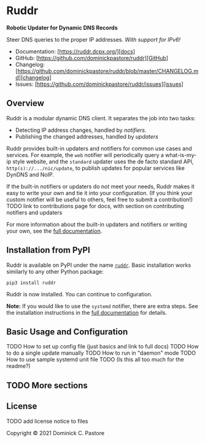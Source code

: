 Ruddr
=====

**Robotic Updater for Dynamic DNS Records**

Steer DNS queries to the proper IP addresses. *With support for IPv6!*

- Documentation: [https://ruddr.dcpx.org/][docs]
- GitHub: [https://github.com/dominickpastore/ruddr][GitHub]
- Changelog:
  [https://github.com/dominickpastore/ruddr/blob/master/CHANGELOG.md][changelog]
- Issues: [https://github.com/dominickpastore/ruddr/issues][issues]

Overview
--------

Ruddr is a modular dynamic DNS client. It separates the job into two tasks:

- Detecting IP address changes, handled by *notifiers*.
- Publishing the changed addresses, handled by *updaters*

Ruddr provides built-in updaters and notifiers for common use cases and
services. For example, the `web` notifier will periodically query a
what-is-my-ip style website, and the `standard` updater uses the de facto
standard API, `http(s)://.../nic/update`, to publish updates for popular
services like DynDNS and NoIP.

If the built-in notifiers or updaters do not meet your needs, Ruddr makes it
easy to write your own and tie it into your configuration. (If you think your
custom notifier will be useful to others, feel free to submit a contribution!)
TODO link to contributions page for docs, with section on contributing
notifiers and updaters

For more information about the built-in updaters and notifiers or writing your
own, see the [full documentation][docs].

Installation from PyPI
----------------------

Ruddr is available on PyPI under the name [`ruddr`][PyPI]. Basic installation
works similarly to any other Python package:

    pip3 install ruddr

Ruddr is now installed. You can continue to configuration.

**Note:** If you would like to use the `systemd` notifier, there are extra
steps. See the installation instructions in the [full documentation][docs] for
details.

Basic Usage and Configuration
-----------------------------

TODO How to set up config file (just basics and link to full docs)
TODO How to do a single update manually
TODO How to run in "daemon" mode
TODO How to use sample systemd unit file
TODO (Is this all too much for the readme?)

TODO More sections
------------------

License
-------

TODO add license notice to files

Copyright &copy; 2021 Dominick C. Pastore

[docs]: https://ruddr.dcpx.org/
[GitHub]: https://github.com/dominickpastore/ruddr
[PyPI]: https://pypi.org/project/ruddr/
[changelog]: https://github.com/dominickpastore/ruddr/blob/master/CHANGELOG.md
[issues]: https://github.com/dominickpastore/ruddr/issues
